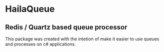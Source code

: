 # HailaQueue

## Redis / Quartz based queue processor

This package was created with the intetion of make it easier to use queues and processes on c# applications.
